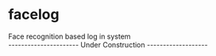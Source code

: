 # facelog
Face recognition based log in system<br>
---------------------- Under Construction -------------------
